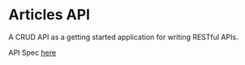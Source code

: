 # Articles API

A CRUD API as a getting started application for writing RESTful APIs.

API Spec [here](openapi.json)
